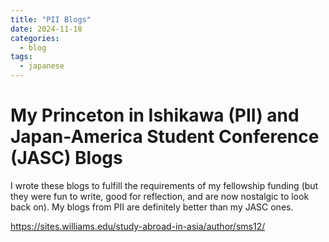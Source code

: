 ```yaml
---
title: "PII Blogs"
date: 2024-11-18
categories:
  - blog
tags:
  - japanese
---
```


# My Princeton in Ishikawa (PII) and Japan-America Student Conference (JASC) Blogs
I wrote these blogs to fulfill the requirements of my fellowship funding (but they were fun to write, good for reflection, and are now nostalgic to look back on). My blogs from PII are definitely better than my JASC ones.

https://sites.williams.edu/study-abroad-in-asia/author/sms12/
